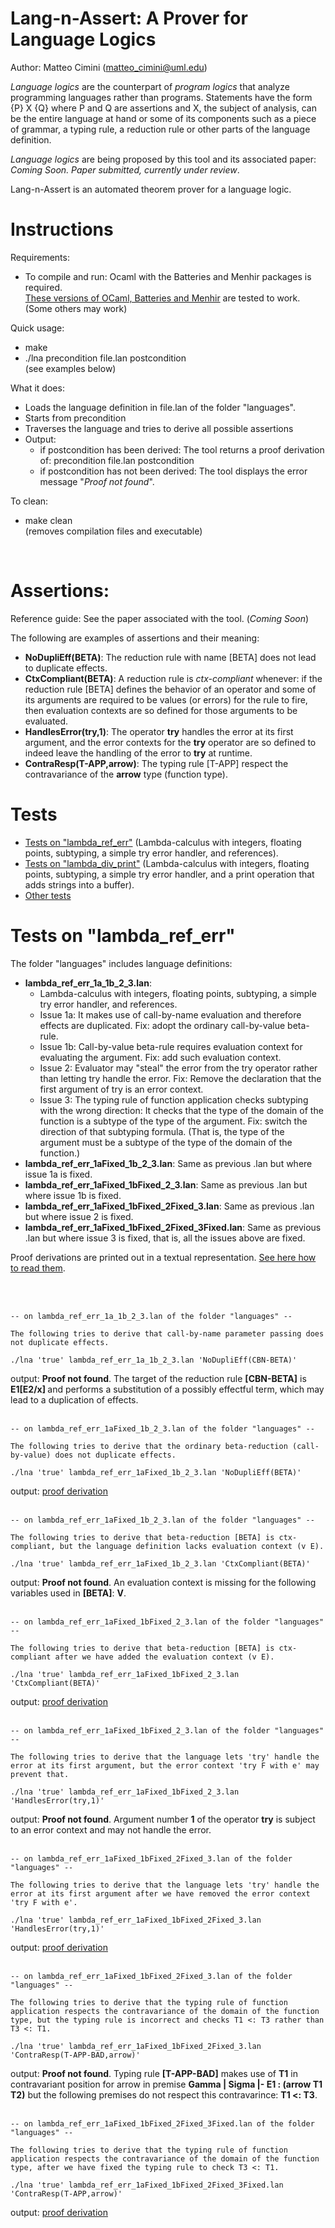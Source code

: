 # Lang-n-Assert: A Prover for Language Logics

Author: Matteo Cimini (matteo_cimini@uml.edu)

<i>Language logics</i> are the counterpart of <i>program logics</i> that analyze programming languages rather than programs. 
Statements have the form {P} X {Q} where P and Q are assertions and X, the subject of analysis, can be the entire language at hand or some of its components such as a piece of grammar, a typing rule, a reduction rule or other parts of the language definition. 


<i>Language logics</i> are being proposed by this tool and its associated paper: <i>Coming Soon. Paper submitted, currently under review</i>. 

Lang-n-Assert is an automated theorem prover for a language logic. 


# <a name="instructions"></a>Instructions 

Requirements: 
<ul>
<li> To compile and run: Ocaml with the Batteries and Menhir packages is required.
<br/> <a href="dependencies.txt">These versions of OCaml, Batteries and Menhir</a> are tested to work. (Some others may work) 
</ul>

Quick usage: 
<ul>
<li> make 
<li> ./lna precondition file.lan postcondition
	<br/> (see examples below)
</ul>

What it does:  
<ul>
<li> Loads the language definition in file.lan of the folder "languages". 
<li> Starts from precondition
<li> Traverses the language and tries to derive all possible assertions
<li> Output:
	<ul>
	<li> if postcondition has been derived: The tool returns a proof derivation of: precondition file.lan postcondition
	<li> if postcondition has not been derived: The tool displays the error message "<i>Proof not found</i>". 
	</ul>
</ul>

To clean: 
<ul>
<li> make clean 
	<br /> (removes compilation files and executable) 
</ul>
<br />

# Assertions: 
Reference guide: See the paper associated with the tool. (<i>Coming Soon</i>)

The following are examples of assertions and their meaning:  

<ul>
<li> <b>NoDupliEff(BETA)</b>: The reduction rule with name [BETA] does not lead to duplicate effects. 
<li> <b>CtxCompliant(BETA)</b>: A reduction rule is <i>ctx-compliant</i> whenever: if the reduction rule [BETA] defines the behavior of an operator and some of its arguments are required to be values (or errors) for the rule to fire, then evaluation contexts are so defined for those arguments to be evaluated.  
<li> <b>HandlesError(try,1)</b>: The operator <b>try</b> handles the error at its first argument, and the error contexts for the <b>try</b> operator are so defined to indeed leave the handling of the error to <b>try</b> at runtime. 
<li> <b>ContraResp(T-APP,arrow)</b>: The typing rule [T-APP] respect the contravariance of the <b>arrow</b> type (function type). 
</ul>



# <a name="tests"></a>Tests

<ul>
<li> <a href="#tests_lambda_ref_err">Tests on "lambda_ref_err"</a> (Lambda-calculus with integers, floating points, subtyping, a simple try error handler, and references).  
<li> <a href="PAGE_tests_on_lambda_div_print.md">Tests on "lambda_div_print"</a> (Lambda-calculus with integers, floating points, subtyping, a simple try error handler, and a print operation that adds strings into a buffer). 
<li> <a href="PAGE_other_tests.md">Other tests</a> 
</ul>


# <a name="tests_lambda_ref_err"></a>Tests on "lambda_ref_err"

The folder "languages" includes language definitions: 
<ul>
<li> <b>lambda_ref_err_1a_1b_2_3.lan</b>: 
<ul>
	<li> Lambda-calculus with integers, floating points, subtyping, a simple try error handler, and references. 
	<li> Issue 1a: It makes use of call-by-name evaluation and therefore effects are duplicated. Fix: adopt the ordinary call-by-value beta-rule. 
	<li> Issue 1b: Call-by-value beta-rule requires evaluation context for evaluating the argument. Fix: add such evaluation context. 
	<li> Issue 2: Evaluator may "steal" the error from the try operator rather than letting try handle the error. Fix: Remove the declaration that the first argument of try is an error context. 
	<li> Issue 3: The typing rule of function application checks subtyping with the wrong direction: It checks that the type of the domain of the function is a subtype of the type of the argument. Fix: switch the direction of that subtyping formula. (That is, the type of the argument must be a subtype of the type of the domain of the function.)
</ul>
<li> <b>lambda_ref_err_1aFixed_1b_2_3.lan</b>: Same as previous .lan but where issue 1a is fixed. 
<li> <b>lambda_ref_err_1aFixed_1bFixed_2_3.lan</b>: Same as previous .lan but where issue 1b is fixed. 
<li> <b>lambda_ref_err_1aFixed_1bFixed_2Fixed_3.lan</b>: Same as previous .lan but where issue 2 is fixed. 
<li> <b>lambda_ref_err_1aFixed_1bFixed_2Fixed_3Fixed.lan</b>: Same as previous .lan but where issue 3 is fixed, that is, all the issues above are fixed. 
</ul>


Proof derivations are printed out in a textual representation. <a href="tests/proofs_textual_representation.md">See here how to read them</a>.

 <br />
  <br />

```
-- on lambda_ref_err_1a_1b_2_3.lan of the folder "languages" -- 

The following tries to derive that call-by-name parameter passing does not duplicate effects.   

./lna 'true' lambda_ref_err_1a_1b_2_3.lan 'NoDupliEff(CBN-BETA)'
```
output: <b>Proof not found</b>. 
The target of the reduction rule  <b>[CBN-BETA]</b> is  <b>E1[E2/x] </b> and performs a substitution of a possibly effectful term, which may lead to a duplication of effects.
 <br /> <br />




```
-- on lambda_ref_err_1aFixed_1b_2_3.lan of the folder "languages" -- 

The following tries to derive that the ordinary beta-reduction (call-by-value) does not duplicate effects.   

./lna 'true' lambda_ref_err_1aFixed_1b_2_3.lan 'NoDupliEff(BETA)'
```
output: <a href="tests/lambda_ref_err_1aFixed_1b_2_3.proof.txt">proof derivation</a> <br /> <br />




```
-- on lambda_ref_err_1aFixed_1b_2_3.lan of the folder "languages" -- 

The following tries to derive that beta-reduction [BETA] is ctx-compliant, but the language definition lacks evaluation context (v E).   

./lna 'true' lambda_ref_err_1aFixed_1b_2_3.lan 'CtxCompliant(BETA)'
```
output: <b>Proof not found</b>. 
An evaluation context is missing for the following variables used in <b>[BETA]</b>: <b>V</b>.
<br /> <br />




```
-- on lambda_ref_err_1aFixed_1bFixed_2_3.lan of the folder "languages" -- 

The following tries to derive that beta-reduction [BETA] is ctx-compliant after we have added the evaluation context (v E).   

./lna 'true' lambda_ref_err_1aFixed_1bFixed_2_3.lan 'CtxCompliant(BETA)'
```
output: <a href="tests/lambda_ref_err_1aFixed_1bFixed_2_3.proof.txt">proof derivation</a><br /> <br />




```
-- on lambda_ref_err_1aFixed_1bFixed_2_3.lan of the folder "languages" -- 

The following tries to derive that the language lets 'try' handle the error at its first argument, but the error context 'try F with e' may prevent that.     

./lna 'true' lambda_ref_err_1aFixed_1bFixed_2_3.lan 'HandlesError(try,1)'
```
output: <b>Proof not found</b>. 
Argument number <b>1</b> of the operator <b>try</b> is subject to an error context and may not handle the error.<br /> <br />




```
-- on lambda_ref_err_1aFixed_1bFixed_2Fixed_3.lan of the folder "languages" -- 

The following tries to derive that the language lets 'try' handle the error at its first argument after we have removed the error context 'try F with e'. 

./lna 'true' lambda_ref_err_1aFixed_1bFixed_2Fixed_3.lan 'HandlesError(try,1)'
```
output: <a href="tests/lambda_ref_err_1aFixed_1bFixed_2Fixed_3.proof.txt">proof derivation</a><br /> <br />




```
-- on lambda_ref_err_1aFixed_1bFixed_2Fixed_3.lan of the folder "languages" -- 

The following tries to derive that the typing rule of function application respects the contravariance of the domain of the function type, but the typing rule is incorrect and checks T1 <: T3 rather than T3 <: T1.

./lna 'true' lambda_ref_err_1aFixed_1bFixed_2Fixed_3.lan 'ContraResp(T-APP-BAD,arrow)'
```
output: <b>Proof not found</b>. 
Typing rule <b>[T-APP-BAD]</b> makes use of <b>T1</b> in contravariant position for arrow in premise <b>Gamma | Sigma |- E1 : (arrow T1
T2)</b> but the following premises do not respect this contravarince: <b>T1 <: T3</b>.<br /> <br />




```
-- on lambda_ref_err_1aFixed_1bFixed_2Fixed_3Fixed.lan of the folder "languages" -- 

The following tries to derive that the typing rule of function application respects the contravariance of the domain of the function type, after we have fixed the typing rule to check T3 <: T1.

./lna 'true' lambda_ref_err_1aFixed_1bFixed_2Fixed_3Fixed.lan 'ContraResp(T-APP,arrow)'
```
output: <a href="tests/lambda_ref_err_1aFixed_1bFixed_2Fixed_3Fixed.proof.txt">proof derivation</a>


